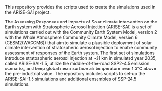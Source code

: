 This repository provides the scripts used to create the simulations used in the ARISE-SAI project. 

The Assessing Responses and Impacts of Solar climate intervention on the Earth system with Stratospheric Aerosol Injection (ARISE-SAI) is a set of simulations carried out with the Community Earth System Model, version 2 with the Whole Atmosphere Community Climate Model, version 6 (CESM2(WACCM6)) that aim to simulate a plausible deployment of solar climate intervention of stratospheric aerosol injection to enable community assessment of responses of the Earth system. The first set of simulations introduce stratospheric aerosol injection at ~21 km in simulated year 2035, called ARISE-SAI-1.5, utilize the middle-of-the-road SSP2-4.5 emission scenario,, and keep global mean surface air temperature near 1.5°C above the pre-industrial value.  The repository includes scripts to set-up the ARISE-SAI-1.5 simulations and additional ensembles of SSP-24.5 simulations.
